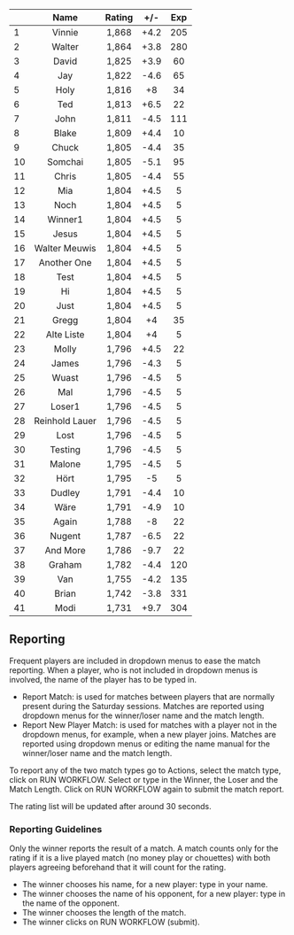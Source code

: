 | |Name|Rating|+/-|Exp|
|-|:--:|:----:|:-:|:-:|
|1|Vinnie|1,868|+4.2|205|
|2|Walter|1,864|+3.8|280|
|3|David|1,825|+3.9|60|
|4|Jay|1,822|-4.6|65|
|5|Holy|1,816|+8|34|
|6|Ted|1,813|+6.5|22|
|7|John|1,811|-4.5|111|
|8|Blake|1,809|+4.4|10|
|9|Chuck|1,805|-4.4|35|
|10|Somchai|1,805|-5.1|95|
|11|Chris|1,805|-4.4|55|
|12|Mia|1,804|+4.5|5|
|13|Noch|1,804|+4.5|5|
|14|Winner1|1,804|+4.5|5|
|15|Jesus|1,804|+4.5|5|
|16|Walter Meuwis|1,804|+4.5|5|
|17|Another One|1,804|+4.5|5|
|18|Test|1,804|+4.5|5|
|19|Hi|1,804|+4.5|5|
|20|Just|1,804|+4.5|5|
|21|Gregg|1,804|+4|35|
|22|Alte Liste|1,804|+4|5|
|23|Molly|1,796|+4.5|22|
|24|James|1,796|-4.3|5|
|25|Wuast|1,796|-4.5|5|
|26|Mal|1,796|-4.5|5|
|27|Loser1|1,796|-4.5|5|
|28|Reinhold Lauer|1,796|-4.5|5|
|29|Lost|1,796|-4.5|5|
|30|Testing|1,796|-4.5|5|
|31|Malone|1,795|-4.5|5|
|32|Hört|1,795|-5|5|
|33|Dudley|1,791|-4.4|10|
|34|Wäre|1,791|-4.9|10|
|35|Again|1,788|-8|22|
|36|Nugent|1,787|-6.5|22|
|37|And More|1,786|-9.7|22|
|38|Graham|1,782|-4.4|120|
|39|Van|1,755|-4.2|135|
|40|Brian|1,742|-3.8|331|
|41|Modi|1,731|+9.7|304|

 

## Reporting

Frequent players are included in dropdown menus to ease the match reporting.
When a player, who is not included in dropdown menus is involved, the name of the player has to be typed in.

- Report Match:  is used for matches between players that are normally present during the Saturday sessions.
Matches are reported using dropdown menus for the winner/loser name and the match length.
- Report New Player Match:  is used for matches with a player not in the dropdown menus, for example, when a new player joins.
Matches are reported using dropdown menus or editing the name manual for the winner/loser name and the match length.

To report any of the two match types go to Actions, select the match type, click on RUN WORKFLOW.
Select or type in the Winner, the Loser and the Match Length.
Click on RUN WORKFLOW again to submit the match report.

The rating list will be updated after around 30 seconds.

### Reporting Guidelines

Only the winner reports the result of a match.
A match counts only for the rating if it is a live played match (no money play or chouettes)
with both players agreeing beforehand that it will count for the rating.

- The winner chooses his name, for a new player: type in your name.
- The winner chooses the name of his opponent, for a new player: type in the name of the opponent.
- The winner chooses the length of the match.
- The winner clicks on RUN WORKFLOW (submit).

